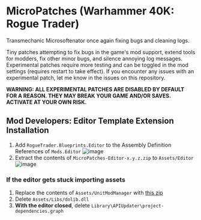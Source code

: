 # MicroPatches (Warhammer 40K: Rogue Trader)

Transmechanic Microsoftenator once again fixing bugs and cleaning logs.

Tiny patches attempting to fix bugs in the game's mod support, extend tools for modders, fix other minor bugs, and silence annoying log messages.
Experimental patches require more testing and can be toggled in the mod settings (requires restart to take effect).
If you encounter any issues with an experimental patch, let me know in the issues on this repository.

**WARNING: ALL EXPERIMENTAL PATCHES ARE DISABLED BY DEFAULT FOR A REASON. THEY MAY BREAK YOUR GAME AND/OR SAVES. ACTIVATE AT YOUR OWN RISK.**

## Mod Developers: Editor Template Extension Installation

1. Add `RogueTrader.Blueprints.Editor` to the Assembly Definition References of `Mods.Editor` ![image](https://github.com/user-attachments/assets/571d3be0-c059-4e6d-97be-7c363d596c86)
2. Extract the contents of `MicroPatches-Editor-x.y.z.zip` to `Assets/Editor` ![image](https://github.com/user-attachments/assets/ce7cab93-5d8b-45e1-b37b-12340e0cb46e)

### If the editor gets stuck importing assets

1. Replace the contents of `Assets/UnitModManager` with [this zip](https://github.com/microsoftenator2022/MicroPatches/releases/download/umm-stub/UnityModManager.zip)
2. Delete `Assets/Libs/dnlib.dll`
3. **With the editor closed**, delete `Library\APIUpdater\project-dependencies.graph`
